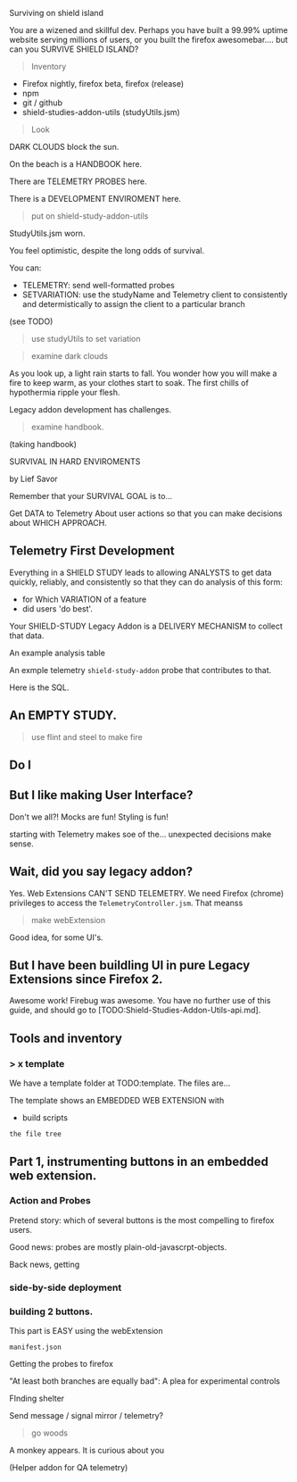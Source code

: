 Surviving on shield island

You are a wizened and skillful dev.  Perhaps you have built a 99.99% uptime website serving millions of users, or you built the firefox awesomebar.... but can you SURVIVE SHIELD ISLAND?

> Inventory

- Firefox nightly, firefox beta, firefox (release)
- npm
- git / github
- shield-studies-addon-utils (studyUtils.jsm)


> Look

DARK CLOUDS block the sun.

On the beach is a HANDBOOK here.

There are TELEMETRY PROBES here.

There is a DEVELOPMENT ENVIROMENT here.

> put on shield-study-addon-utils

StudyUtils.jsm worn.

You feel optimistic, despite the long odds of survival.

You can:
- TELEMETRY: send well-formatted probes
- SETVARIATION:  use the studyName and Telemetry client to consistently and determistically to assign the client to a particular branch

(see TODO)

> use studyUtils to set variation

>





> examine dark clouds

As you look up, a light rain starts to fall.  You wonder how you will make a fire to keep warm, as your clothes start to soak.  The first chills of hypothermia ripple your flesh.

Legacy addon development has challenges.


> examine handbook.

(taking handbook)

SURVIVAL IN HARD ENVIROMENTS

by Lief Savor

Remember that your SURVIVAL GOAL is to...

Get DATA to Telemetry
About user actions
so that you can make decisions about WHICH APPROACH.


## Telemetry First Development

Everything in a SHIELD STUDY leads to allowing ANALYSTS to get data quickly, reliably, and consistently so that they can do analysis of this form:

- for Which VARIATION of a feature
- did users 'do best'.

Your SHIELD-STUDY Legacy Addon is a DELIVERY MECHANISM to collect that data.


An example analysis table

An exmple telemetry `shield-study-addon` probe that contributes to that.

Here is the SQL.


## An EMPTY STUDY.

> use flint and steel to make fire

## Do I



## But I like making User Interface?

Don't we all?!  Mocks are fun!  Styling is fun!

starting with Telemetry makes soe of the... unexpected decisions make sense.

## Wait, did you say legacy addon?

Yes.  Web Extensions CAN'T SEND TELEMETRY.  We need Firefox (chrome) privileges to access the `TelemetryController.jsm`.  That meanss

> make webExtension

Good idea, for some UI's.

## But I have been buildling UI in pure Legacy Extensions since Firefox 2.

Awesome work!  Firebug was awesome.  You have no further use of this guide, and should go to [TODO:Shield-Studies-Addon-Utils-api.md].

## Tools and inventory

### > x template

We have a template folder at TODO:template.  The files are...

The template shows an EMBEDDED WEB EXTENSION with
- build scripts

```
the file tree
```

## Part 1, instrumenting buttons in an embedded web extension.


### Action and Probes

Pretend story:  which of several buttons is the most compelling to firefox users.

Good news:  probes are mostly plain-old-javascrpt-objects.

Back news, getting


### side-by-side deployment

### building 2 buttons.

This part is EASY using the webExtension

`manifest.json`

Getting the probes to firefox



"At least both branches are equally bad":  A plea for experimental controls


FInding shelter

Send message / signal mirror / telemetry?


> go woods

A monkey appears.  It is curious about you

(Helper addon for QA telemetry)









